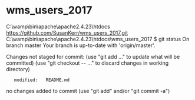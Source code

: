 # wms_users_2017
 C:\wamp\bin\apache\apache2.4.23\htdocs
 https://github.com/SusanKerr/wms_users_2017.git
 C:\wamp\bin\apache\apache2.4.23\htdocs\wms_users_2017
$ git status
On branch master
Your branch is up-to-date with 'origin/master'.

Changes not staged for commit:
 (use "git add <file>..." to update what will be committed)
 (use "git checkout -- <file>..." to discard changes in working directory)

       modified:   README.md

 no changes added to commit (use "git add" and/or "git commit -a")
